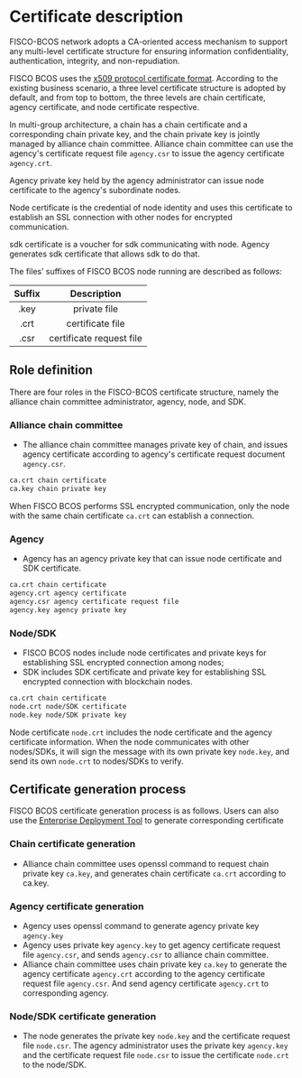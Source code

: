 # Certificate description

FISCO-BCOS network adopts a CA-oriented access mechanism to support any multi-level certificate structure for ensuring information confidentiality, authentication, integrity, and non-repudiation.

FISCO BCOS uses the [x509 protocol certificate format](https://en.wikipedia.org/wiki/X.509). According to the existing business scenario, a three level certificate structure is adopted by default, and from top to bottom, the three levels are chain certificate, agency certificate, and node certificate respective.

In multi-group architecture, a chain has a chain certificate and a corresponding chain private key, and the chain private key is jointly managed by alliance chain committee. Alliance chain committee can use the agency's certificate request file `agency.csr` to issue the agency certificate `agency.crt`.

Agency private key held by the agency administrator can issue node certificate to the agency's subordinate nodes.

Node certificate is the credential of node identity and uses this certificate to establish an SSL connection with other nodes for encrypted communication.

sdk certificate is a voucher for sdk communicating with node. Agency generates sdk certificate that allows sdk to do that.

The files’ suffixes of FISCO BCOS node running are described as follows:

| Suffix | Description |
| :-: | :-: |
| .key | private file|
| .crt | certificate file
| .csr  | certificate request file |

## Role definition

There are four roles in the FISCO-BCOS certificate structure, namely the alliance chain committee administrator, agency, node, and SDK.

### Alliance chain committee

* The alliance chain committee manages private key of chain, and issues agency certificate according to agency's certificate request document `agency.csr`.

```bash
ca.crt chain certificate
ca.key chain private key
```

When FISCO BCOS performs SSL encrypted communication, only the node with the same chain certificate `ca.crt` can establish a connection.


### Agency

*	Agency has an agency private key that can issue node certificate and SDK certificate.

```bash
ca.crt chain certificate
agency.crt agency certificate
agency.csr agency certificate request file
agency.key agency private key
```

### Node/SDK

* FISCO BCOS nodes include node certificates and private keys for establishing SSL encrypted connection among nodes;
* SDK includes SDK certificate and private key for establishing SSL encrypted connection with blockchain nodes.

```bash
ca.crt chain certificate
node.crt node/SDK certificate
node.key node/SDK private key
```

Node certificate `node.crt` includes the node certificate and the agency certificate information. When the node communicates with other nodes/SDKs, it will sign the message with its own private key `node.key`, and send its own `node.crt` to nodes/SDKs to verify.

## Certificate generation process

FISCO BCOS certificate generation process is as follows. Users can also use the [Enterprise Deployment Tool](../enterprise_tools/operation.md) to generate corresponding certificate

### Chain certificate generation

* Alliance chain committee uses openssl command to request chain private key `ca.key`, and generates chain certificate `ca.crt` according to ca.key.

### Agency certificate generation

* Agency uses openssl command to generate agency private key `agency.key`
* Agency uses private key `agency.key` to get agency certificate request file `agency.csr`, and sends `agency.csr` to alliance chain committee.
* Alliance chain committee uses chain private key `ca.key` to generate the agency certificate `agency.crt` according to the agency certificate request file `agency.csr`. And send agency certificate `agency.crt` to corresponding agency.

### Node/SDK certificate generation

* The node generates the private key `node.key` and the certificate request file `node.csr`. The agency administrator uses the private key `agency.key` and the certificate request file `node.csr` to issue the certificate `node.crt` to the node/SDK.
